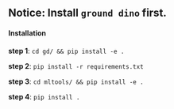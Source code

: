 ## Notice: Install `ground dino` first.

#### Installation

**step 1**:
    ```cd gd/ && pip install -e .```

**step 2**:
    ```pip install -r requirements.txt```

**step 3**:
```cd mltools/ && pip install -e .```

**step 4**:
```pip install .```


